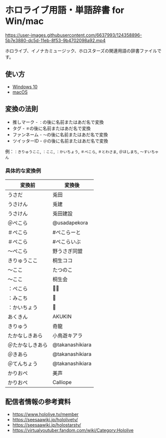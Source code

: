 # ホロライブ用語・単語辞書 for Win/mac

https://user-images.githubusercontent.com/6637993/124358896-5b7e3880-dc5d-11eb-8f53-9b4702098a92.mp4

ホロライブ、イノナカミュージック、ホロスターズの関連用語の辞書ファイルです。

## 使い方

- [Windows 10](WINDOWS.md)
- [macOS](MACOS.md)

## 変換の法則

- 推しマーク - `：`の後に名前またはあだ名で変換
- タグ - `＃`の後に名前またはあだ名で変換
- ファンネーム - `〜`の後に名前またはあだ名で変換
- ツイッターID - `＠`の後に名前またはあだ名で変換

例：`：きりゅうここ`, `：ここ`, `：かいちょう`, `＃ぺこら`, `＃とわさま`, `＠ほしまち`, `〜すいちゃん`

### 具体的な変換例

|変換前|変換後|
|---|---|
|うさだ|兎田|
|うさけん|兎建|
|うさけん|兎田建設|
|＠ぺこら|@usadapekora|
|＃ぺこら|#ぺこらーと|
|＃ぺこら|#ぺこらいぶ|
|〜ぺこら|野うさぎ同盟|
|きりゅうここ|桐生ココ|
|〜ここ|たつのこ|
|〜ここ|桐生会|
|：ぺこら|👯‍♀️‍️|
|：みこち|🌸|
|：かいちょう|🐉|
|あくきん|AKUKIN|
|きりゅう|奇龍|
|たかなしきあら|小鳥遊キアラ|
|＠たかなしきあら|@takanashikiara|
|＠きあら|@takanashikiara|
|＠てんちょう|@takanashikiara|
|かりおぺ|美声|
|かりおぺ|Calliope|

## 配信者情報の参考資料

- https://www.hololive.tv/member
- https://seesaawiki.jp/hololivetv/
- https://seesaawiki.jp/holostarstv/
- https://virtualyoutuber.fandom.com/wiki/Category:Hololive
